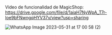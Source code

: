 Video de funcionalidad de MagicShop: https://drive.google.com/file/d/1aiaH7NyWpA_T7r-loe9bFNwngqHYV37v/view?usp=sharing


![WhatsApp Image 2023-05-31 at 17 00 58 (2)](https://github.com/LeanMayol/PF-MagicShop/assets/118229576/db24c5bb-55fa-4729-a765-983e3191eefa)
